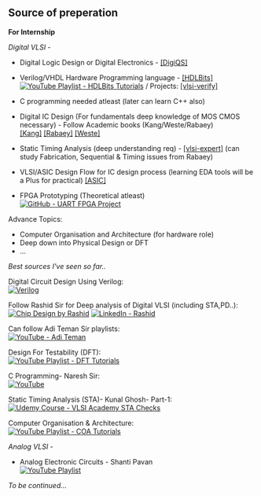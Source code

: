 ## Source of preperation

**For Internship**

*Digital VLSI* -
  - Digital Logic Design or Digital Electronics - [[DigiQS]](https://drive.google.com/file/d/1IqeqVZ6Pi_VvAmrh_Ahko7cr1KdDcKjd/view?usp=drive_link)
  - Verilog/VHDL Hardware Programming language - [[HDLBits]](https://hdlbits.01xz.net/wiki/Main_Page)  
      [![YouTube Playlist - HDLBits Tutorials](https://img.shields.io/badge/HDLBits_Verilog-red?logo=youtube&logoColor=white)](https://youtube.com/playlist?list=PL0E9jhuDlj9qxAfV9hFKNQeHLWimarJJm&si=ZcKCIL9qLo8nmzWr) / Projects: [[vlsi-verify]](https://vlsiverify.com/verilog/verilog-project-ideas/)
  - C programming needed atleast (later can learn C++ also)
  - Digital IC Design (For fundamentals deep knowledge of MOS CMOS necessary) - Follow Academic books (Kang/Weste/Rabaey)  
       [[Kang]](https://drive.google.com/file/d/18hHS5XAz_8ffukZNst08eIkMnqC0Szrf/view?usp=drive_link) [[Rabaey]](https://drive.google.com/file/d/1DsQWvBpPVyWdX7EN6LFqaSuSwPQkDY2d/view?usp=drive_link) [[Weste]](https://drive.google.com/file/d/18ZdmCVmQRSxooyvv42MQu55ebOqNHxTR/view?usp=drive_link)

  - Static Timing Analysis (deep understanding req) - [[vlsi-expert]](https://www.vlsi-expert.com/p/static-timing-analysis.html) (can study Fabrication, Sequential & Timing issues from Rabaey)
    
  - VLSI/ASIC Design Flow for IC design process (learning EDA tools will be a Plus for practical) [[ASIC]](https://drive.google.com/file/d/1e5L3eXwj-cp1bzfSYBPoY8UOFo6_K19x/view?usp=drive_link)
    
  - FPGA Prototyping (Theoretical atleast)  
      [![GitHub - UART FPGA Project](https://img.shields.io/badge/FPGA-black?logo=github&logoColor=white)](https://github.com/tusharc01/UART/tree/main/FPGA)


Advance Topics:
  - Computer Organisation and Architecture (for hardware role)
  - Deep down into Physical Design or DFT
  - ...  

*Best sources I've seen so far..*

Digital Circuit Design Using Verilog:  
  [![Verilog](https://img.shields.io/badge/YouTube-Playlist-red?logo=youtube&logoColor=white)](https://youtube.com/playlist?list=PL-iIOnHwN7NXw01eBDR7wI8KzGK4mu8Sr&si=tVb234C6fQPAqJ5b)

Follow Rashid Sir for Deep analysis of Digital VLSI (including STA,PD..):  
  [![Chip Design by Rashid](https://img.shields.io/badge/YouTube-ChipDesignRashid-red?logo=youtube&logoColor=white)](http://www.youtube.com/@ChipDesignRashid)
  [![LinkedIn - Rashid](https://img.shields.io/badge/LinkedIn-Rashid-blue?logo=linkedin&logoColor=white)](https://www.linkedin.com/in/rashidco/)

Can follow Adi Teman Sir playlists:  
  [![YouTube - Adi Teman](https://img.shields.io/badge/YouTube-AdiTeman-red?logo=youtube&logoColor=white)](http://www.youtube.com/@AdiTeman)

Design For Testability (DFT):  
  [![YouTube Playlist - DFT Tutorials](https://img.shields.io/badge/YouTube-Playlist-red?logo=youtube&logoColor=white)](https://youtube.com/playlist?list=PLyWAP9QBe16qiSMkBcAnUMxFagLIJzmv1&si=tDqoRlUNTre6hLUV)

C Programming- Naresh Sir:   
  [![YouTube](https://img.shields.io/badge/YouTube-Playlist-red?logo=youtube&logoColor=white)](https://youtube.com/playlist?list=PLVlQHNRLflP8IGz6OXwlV_lgHgc72aXlh&si=R9aXVMgbULdH80yS)

Static Timing Analysis (STA)- Kunal Ghosh- Part-1:  
  [![Udemy Course - VLSI Academy STA Checks](https://img.shields.io/badge/Udemy-VSD_STA-purple?logo=udemy&logoColor=white)](https://www.udemy.com/course/vlsi-academy-sta-checks/?srsltid=AfmBOormcNKq9iUjZl9nKjcvtOyTwZE9KGdT9o0TjdXGlUr-1ofN-sb-&couponCode=DIWALI30)

Computer Organisation & Architecture:  
  [![YouTube Playlist - COA Tutorials](https://img.shields.io/badge/YouTube-Playlist-red?logo=youtube&logoColor=white)](https://youtube.com/playlist?list=PL5Q2soXY2Zi9Eo29LMgKVcaydS7V1zZW3&si=-X0IrYoH5knom5Wd)

*Analog VLSI* -
  - Analog Electronic Circuits - Shanti Pavan  
[![YouTube Playlist](https://img.shields.io/badge/Youtube-ShantiPavan-red?logo=youtube&logoColor=white)](https://youtube.com/playlist?list=PLyqSpQzTE6M9YEdrct_JIT8WWmGMEXcPA&si=jd8TDuyk6PE9GZE7)

    
*To be continued...*
